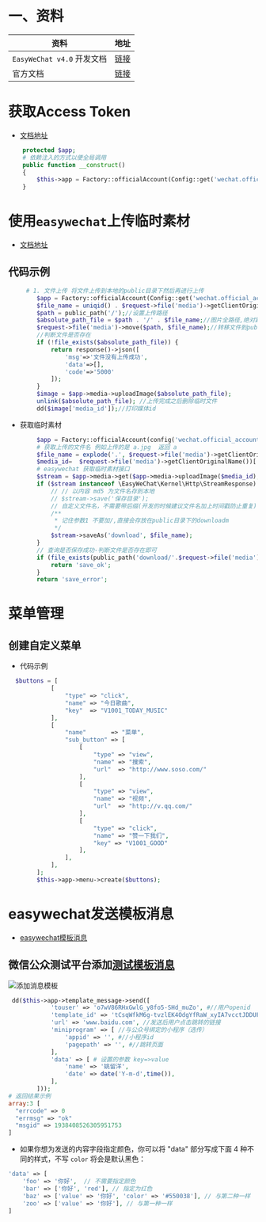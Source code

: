 # 一、资料

| 资料                       | 地址                                                         |
| -------------------------- | ------------------------------------------------------------ |
| `EasyWeChat v4.0` 开发文档 | [链接](https://www.bookstack.cn/read/EasyWeChat-v4.0/basic-services-media.md) |
| 官方文档                   | [链接](https://easywechat.com/docs)                          |



# 获取Access Token

- [文档地址](https://www.bookstack.cn/read/EasyWeChat-v4.0/customize-access_token.md)

```php
    protected $app;
    # 依赖注入的方式以便全局调用
    public function __construct()
    {
        $this->app = Factory::officialAccount(Config::get('wechat.official_account.default'));
    }
```



# 使用`easywechat`上传临时素材

- [文档地址](https://easywechat.com/docs/5.x/basic-services/media)

 ## 代码示例

```php
     # 1. 文件上传 将文件上传到本地的public目录下然后再进行上传 
        $app = Factory::officialAccount(Config::get('wechat.official_account.default'));
        $file_name = uniqid() . $request->file('media')->getClientOriginalName();//设置唯一的上传图片
        $path = public_path('/');//设置上传路径
        $absolute_path_file = $path . '/' . $file_name;//图片全路径,绝对路径
        $request->file('media')->move($path, $file_name);//转移文件到public目录下
        //判断文件是否存在
        if (!file_exists($absolute_path_file)) {
            return response()->json([
                'msg'=>'文件没有上传成功',
                'data'=>[],
                'code'=>'5000'
            ]);
        }
        $image = $app->media->uploadImage($absolute_path_file);
        unlink($absolute_path_file); //上传完成之后删除临时文件
        dd($image['media_id']);//打印媒体id    
```

- 获取临时素材

```php
        $app = Factory::officialAccount(config('wechat.official_account.default'));
        # 获取上传的文件名 例如上传的是 a.jpg  返回 a   
        $file_name = explode('.', $request->file('media')->getClientOriginalName())[0];
        $media_id=  $request->file('media')->getClientOriginalName())['media_id'];
        # easywechat 获取临时素材接口
        $stream = $app->media->get($app->media->uploadImage($media_id);
        if ($stream instanceof \EasyWeChat\Kernel\Http\StreamResponse) {
            // // 以内容 md5 为文件名存到本地
            // $stream->save('保存目录');
            // 自定义文件名，不需要带后缀(开发的时候建议文件名加上时间戳防止重复)
            /**
             * 记住参数1 不要加/,直接会存放在public目录下的downloadm
             */
            $stream->saveAs('download', $file_name);
        }
        // 查询是否保存成功-判断文件是否存在即可
        if (file_exists(public_path('download/'.$request->file('media')->getClientOriginalName()))){
            return 'save_ok';
        }
        return 'save_error';
```



# 菜单管理

## 创建自定义菜单

- 代码示例

```php
  $buttons = [
            [
                "type" => "click",
                "name" => "今日歌曲",
                "key"  => "V1001_TODAY_MUSIC"
            ],
            [
                "name"       => "菜单",
                "sub_button" => [
                    [
                        "type" => "view",
                        "name" => "搜索",
                        "url"  => "http://www.soso.com/"
                    ],
                    [
                        "type" => "view",
                        "name" => "视频",
                        "url"  => "http://v.qq.com/"
                    ],
                    [
                        "type" => "click",
                        "name" => "赞一下我们",
                        "key" => "V1001_GOOD"
                    ],
                ],
            ],
        ];
        $this->app->menu->create($buttons);
```

# easywechat发送模板消息

- [easywechat模板消息](https://easywechat.com/docs/5.x/official-account/template_message#heading-h2-5)

## 微信公众测试平台添加[测试模板消息](https://mp.weixin.qq.com/debug/cgi-bin/sandboxinfo?action=showinfo&t=sandbox/index)

![添加消息模板](https://yaoliuyang-blog-images.oss-cn-beijing.aliyuncs.com/blogImages/hqZK4wPxOJ9YzBC.png)

```php
 dd($this->app->template_message->send([
            'touser' => 'o7wV86RHxGwlG_y8fo5-SHd_muZo', #//用户openid
            'template_id' => 'tCsqWfkM6g-tvzlEK4OdgYfRaW_xyIA7vcctJDDUFKw',#//发送的模板id
            'url' => 'www.baidu.com', //发送后用户点击跳转的链接
            'miniprogram' => [ //与公众号绑定的小程序（选传）
                'appid' => '', #//小程序id
                'pagepath' => '', #//跳转页面
            ],
            'data' => [ # 设置的参数 key=>value
                'name' => '姚留洋',   
                'date' => date('Y-m-d',time()),
            ],
        ]));
# 返回结果示例
array:3 [
  "errcode" => 0
  "errmsg" => "ok"
  "msgid" => 1938408526305951753
]
```

- 如果你想为发送的内容字段指定颜色，你可以将 "data" 部分写成下面 4 种不同的样式，不写 `color` 将会是默认黑色：

```php
'data' => [
    'foo' => '你好',  // 不需要指定颜色
    'bar' => ['你好', 'red'], // 指定为红色
    'baz' => ['value' => '你好', 'color' => '#550038'], // 与第二种一样
    'zoo' => ['value' => '你好'], // 与第一种一样
]
```

